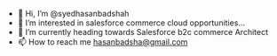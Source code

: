 - 👋 Hi, I’m @syedhasanbadshah
- 👀 I’m interested in salesforce commerce cloud opportunities...
- 🌱 I’m currently heading towards Salesforce b2c commerce Architect
- 📫 How to reach me hasanbadsha@gmail.com

<!---
syedhasanbadshah/syedhasanbadshah is a ✨ special ✨ repository because its `README.md` (this file) appears on your GitHub profile.
You can click the Preview link to take a look at your changes.
--->
